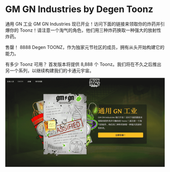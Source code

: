 # GM GN Industries by Degen Toonz

通用 GN 工业
GM GN Industries 现已开业！访问下面的链接来领取你的炸药并引爆你的 Toonz！请注意一个淘气的角色，他们用三种炸药换取一种强大的放射性炸药。

售罄！
8888 Degen TOONZ，作为独家元节社区的成员，拥有从头开始构建它的能力。

有多少 Toonz 可用？
首发版本将提供 8,888 个 Toonz。我们将在不久之后推出另一个系列，以继续构建我们的卡通元宇宙。



![NFT](13536_new.png)
